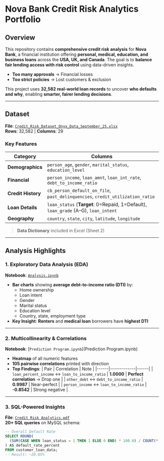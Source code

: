 # Nova Bank Credit Risk Analytics Portfolio

## Overview
This repository contains **comprehensive credit risk analysis** for **Nova Bank**, a financial institution offering **personal, medical, education, and business loans** across the **USA, UK, and Canada**. The goal is to **balance fair lending access with risk control** using data-driven insights.

- **Too many approvals** → Financial losses  
- **Too strict policies** → Lost customers & exclusion  

This project uses **32,582 real-world loan records** to uncover **who defaults and why**, enabling **smarter, fairer lending decisions**.

---

## Dataset
**File**: [`Credit_Risk_Dataset_Onyx_Data_September_25.xlsx`](Credit_Risk_Dataset_Onyx_Data_September_25.xlsx)  
**Rows**: 32,582 | **Columns**: 29  

### Key Features
| Category       | Columns |
|----------------|--------|
| **Demographics** | `person_age`, `gender`, `marital_status`, `education_level` |
| **Financial**    | `person_income`, `loan_amnt`, `loan_int_rate`, `debt_to_income_ratio` |
| **Credit History** | `cb_person_default_on_file`, `past_delinquencies`, `credit_utilization_ratio` |
| **Loan Details** | `loan_status` (**Target**: 0=Repaid, 1=Default), `loan_grade` (A–G), `loan_intent` |
| **Geography**    | `country`, `state`, `city`, `latitude`, `longitude` |

> **Data Dictionary** included in Excel (Sheet 2)

---

## Analysis Highlights

### 1. Exploratory Data Analysis (EDA)
**Notebook**: [`Analysis.ipynb`](Analysis.ipynb)  
- **Bar charts** showing **average debt-to-income ratio (DTI)** by:
  - Home ownership
  - Loan intent
  - Gender
  - Marital status
  - Education level
  - Country, state, employment type
- **Key Insight**: **Renters** and **medical loan** borrowers have **highest DTI**

---

### 2. Multicollinearity & Correlations
**Notebook**: [`Prediction Program.ipynb`](Prediction Program.ipynb)  
- **Heatmap** of all numeric features
- **105 pairwise correlations** printed with direction
- **Top Findings**:
  | Pair | Correlation | Note |
  |------|-------------|------|
  | `loan_percent_income` ↔ `loan_to_income_ratio` | **1.0000** | **Perfect correlation** → Drop one |
  | `other_debt` ↔ `debt_to_income_ratio` | **0.9987** | Near-perfect |
  | `person_income` ↔ `loan_to_income_ratio` | **-0.8542** | Strong negative |

---

### 3. SQL-Powered Insights
**File**: [`Credit Risk Analytics.pdf`](Credit_Risk_Analytics.pdf)  
**20+ SQL queries** on MySQL schema:

```sql
-- Overall Default Rate
SELECT ROUND(
  (SUM(CASE WHEN loan_status = 1 THEN 1 ELSE 0 END) * 100.0) / COUNT(*), 2
) AS default_rate_percent
FROM customer_loan_data;
-- Result: ~20.85%
